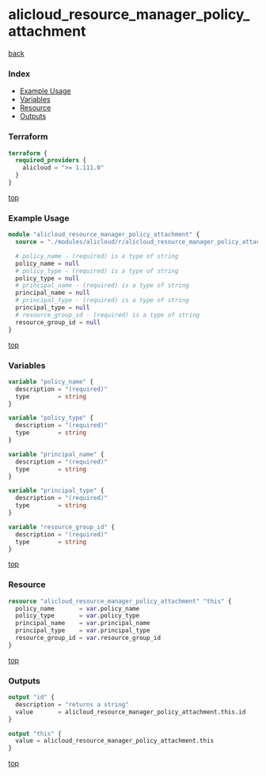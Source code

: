 # alicloud_resource_manager_policy_attachment

[back](../alicloud.md)

### Index

- [Example Usage](#example-usage)
- [Variables](#variables)
- [Resource](#resource)
- [Outputs](#outputs)

### Terraform

```terraform
terraform {
  required_providers {
    alicloud = ">= 1.111.0"
  }
}
```

[top](#index)

### Example Usage

```terraform
module "alicloud_resource_manager_policy_attachment" {
  source = "./modules/alicloud/r/alicloud_resource_manager_policy_attachment"

  # policy_name - (required) is a type of string
  policy_name = null
  # policy_type - (required) is a type of string
  policy_type = null
  # principal_name - (required) is a type of string
  principal_name = null
  # principal_type - (required) is a type of string
  principal_type = null
  # resource_group_id - (required) is a type of string
  resource_group_id = null
}
```

[top](#index)

### Variables

```terraform
variable "policy_name" {
  description = "(required)"
  type        = string
}

variable "policy_type" {
  description = "(required)"
  type        = string
}

variable "principal_name" {
  description = "(required)"
  type        = string
}

variable "principal_type" {
  description = "(required)"
  type        = string
}

variable "resource_group_id" {
  description = "(required)"
  type        = string
}
```

[top](#index)

### Resource

```terraform
resource "alicloud_resource_manager_policy_attachment" "this" {
  policy_name       = var.policy_name
  policy_type       = var.policy_type
  principal_name    = var.principal_name
  principal_type    = var.principal_type
  resource_group_id = var.resource_group_id
}
```

[top](#index)

### Outputs

```terraform
output "id" {
  description = "returns a string"
  value       = alicloud_resource_manager_policy_attachment.this.id
}

output "this" {
  value = alicloud_resource_manager_policy_attachment.this
}
```

[top](#index)